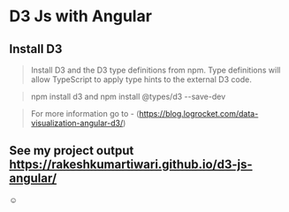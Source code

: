 # D3 Js with Angular

## Install D3

>Install D3 and the D3 type definitions from npm. Type definitions will allow TypeScript to apply type hints to the external D3 code.

>npm install d3 and npm install @types/d3 --save-dev

>For more information go to - (https://blog.logrocket.com/data-visualization-angular-d3/)

## See my project output https://rakeshkumartiwari.github.io/d3-js-angular/
:relaxed: